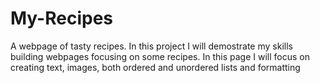 # My-Recipes
A webpage of tasty recipes. 
In this project I will demostrate my skills building webpages focusing on some recipes. 
In this page I will focus on creating text, images, both ordered and unordered lists and formatting